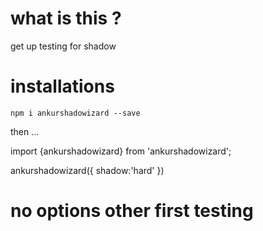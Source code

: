 # what is this ?
 get up testing for shadow 


 # installations


 `npm i ankurshadowizard --save`


 then ... 


 import {ankurshadowizard} from 'ankurshadowizard';



 ankurshadowizard({
     shadow:'hard'
 })


 # no options other first testing 